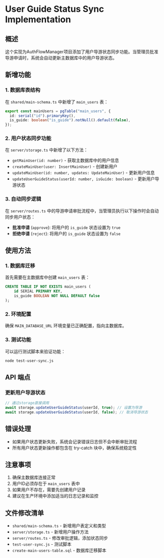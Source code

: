 # User Guide Status Sync Implementation

## 概述

这个实现为AuthFlowManager项目添加了用户导游状态同步功能。当管理员批准导游申请时，系统会自动更新主数据库中的用户导游状态。

## 新增功能

### 1. 数据库表结构

在 `shared/main-schema.ts` 中新增了 `main_users` 表：

```typescript
export const mainUsers = pgTable("main_users", {
  id: serial("id").primaryKey(),
  is_guide: boolean("is_guide").notNull().default(false),
});
```

### 2. 用户状态同步功能

在 `server/storage.ts` 中新增了以下方法：

- `getMainUser(id: number)` - 获取主数据库中的用户信息
- `createMainUser(user: InsertMainUser)` - 创建新用户
- `updateMainUser(id: number, updates: UpdateMainUser)` - 更新用户信息
- `updateUserGuideStatus(userId: number, isGuide: boolean)` - 更新用户导游状态

### 3. 自动同步逻辑

在 `server/routes.ts` 中的导游申请审批流程中，当管理员执行以下操作时会自动同步用户状态：

- **批准申请** (`approve`): 将用户的 `is_guide` 状态设置为 `true`
- **拒绝申请** (`reject`): 将用户的 `is_guide` 状态设置为 `false`

## 使用方法

### 1. 数据库迁移

首先需要在主数据库中创建 `main_users` 表：

```sql
CREATE TABLE IF NOT EXISTS main_users (
    id SERIAL PRIMARY KEY,
    is_guide BOOLEAN NOT NULL DEFAULT false
);
```

### 2. 环境配置

确保 `MAIN_DATABASE_URL` 环境变量已正确配置，指向主数据库。

### 3. 测试功能

可以运行测试脚本来验证功能：

```bash
node test-user-sync.js
```

## API 端点

### 更新用户导游状态

```typescript
// 通过storage直接调用
await storage.updateUserGuideStatus(userId, true); // 设置为导游
await storage.updateUserGuideStatus(userId, false); // 取消导游状态
```

## 错误处理

- 如果用户状态更新失败，系统会记录错误日志但不会中断审批流程
- 所有用户状态更新操作都包含在 try-catch 块中，确保系统稳定性

## 注意事项

1. 确保主数据库连接正常
2. 用户ID必须存在于 `main_users` 表中
3. 如果用户不存在，需要先创建用户记录
4. 建议在生产环境中添加适当的日志记录和监控

## 文件修改清单

- `shared/main-schema.ts` - 新增用户表定义和类型
- `server/storage.ts` - 新增用户操作方法
- `server/routes.ts` - 修改审批逻辑，添加状态同步
- `test-user-sync.js` - 测试脚本
- `create-main-users-table.sql` - 数据库迁移脚本
